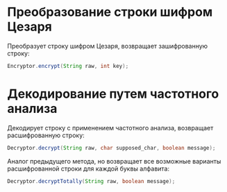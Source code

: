 # Преобразование строки шифром Цезаря
Преобразует строку шифром Цезаря, возвращает зашифрованную строку:

```java
Encryptor.encrypt(String raw, int key);
```
# Декодирование путем частотного анализа
Декодирует строку с применением частотного анализа, возвращает расшифрованную строку:

```java
Decryptor.decrypt(String raw, char supposed_char, boolean message);
```
Аналог предыдущего метода, но возвращает все возможные варианты расшифрованной строки для каждой буквы алфавита:

```java
Decryptor.decryptTotally(String raw, boolean message);
```
